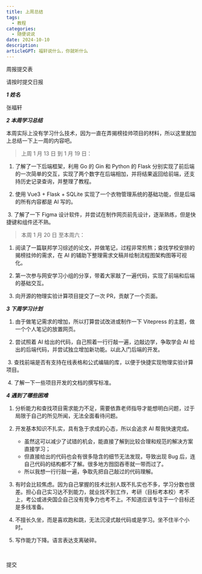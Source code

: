 ```yaml
---
title: 上周总结
tags:
  - 教程
categories:
  - 随便说说
date: 2024-10-10
description: 
articleGPT: 福轩说什么，你就听什么
---
```


周报提交表

请按时提交日报​

***1 姓名***

张福轩​

***2 本周学习总结***

本周实际上没有学习什么技术，因为一直在弄揭榜挂帅项目的材料，所以这里就加上总结一下上一周的内容吧。​

>上周 1 月 13 日 到 1 月 19 日：​

1. 了解了一下后端框架，利用 Go 的 Gin 和 Python 的 Flask 分别实现了前后端的一次简单的交互，实现了两个数字在后端相加，并将结果返回给前端，还支持历史记录查询，并整理了教程。​


2. 使用 Vue3 + Flask + SQLite 实现了一个衣物管理系统的基础功能，但是后端的所有内容都是 AI 写的。​

​
3. 了解了一下 Figma 设计软件，并尝试在制作网页前先设计，逐渐熟练，但是快捷键和组件还不熟。​


>本周 1 月 20 日 至本周六：​


1. 阅读了一篇联邦学习综述的论文，并做笔记，过程非常煎熬；查找学校安排的揭榜挂帅的需求，在 AI 的辅助下整理需求文稿并绘制流程图架构图等可视化。​


2. 第一次参与网安学习小组的分享，带着大家敲了一遍代码，实现了前端和后端的基础交互。​


3. 向开源的物理实验计算项目提交了一次 PR，贡献了一个页面。​

***3 下周学习计划***

1. 由于做笔记需求的增加，所以打算尝试改进或制作一下 Vitepress 的主题，做一个个人笔记的放置网页。​


2. 尝试照着 AI 给出的代码，自己照着一行行敲一遍，边敲边学，争取学会 AI 给出的后端代码，并尝试独立增加新功能。以此入门后端的开发。​

​
3. 查找前端是否有支持在线表格和公式编辑的库，以便于快捷实现物理实验计算项目。​

​
4. 了解一下一些项目开发的文档的撰写标准。​

***4 遇到了哪些困难***

1. 分析能力和查找项目需求能力不足，需要依靠老师指导才能想明白问题，过于局限于自己的所见所闻，无法全面看待问题。​


2. 开发基本知识不扎实，具有急于求成的心态，所以会追求 AI 帮我快速完成。
	- 虽然这可以减少了试错的机会，能直接了解到比较合理和规范的解决方案直接学习；​
	- 但直接给出的代码也会有很多隐含的细节无法发现，导致出现 Bug 后，连自己代码的结构都不了解。很多地方囫囵吞枣就一带而过了。
	- 所以我想一行行敲一遍，争取先把自己敲过的代码理解。​


3. 有时会比较焦虑。因为自己掌握的技术比别人既不扎实也不多，学习分数也很差。担心自己实习达不到能力，就业找不到工作，考研（目标考本校）考不上，考公或进央国企自己没有竞争力也考不上。不知道应该专注于一个目标还是多线准备。​


4. 不擅长久坐，而是喜欢跑和跳，无法沉浸式敲代码或是学习。坐不住半个小时。​

5. 写作能力下降。语言表达支离破碎。

​

提交